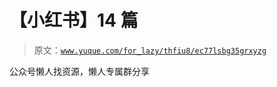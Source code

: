 # 【小红书】14 篇

> 原文：[`www.yuque.com/for_lazy/thfiu8/ec77lsbg35grxyzg`](https://www.yuque.com/for_lazy/thfiu8/ec77lsbg35grxyzg)

公众号懒人找资源，懒人专属群分享